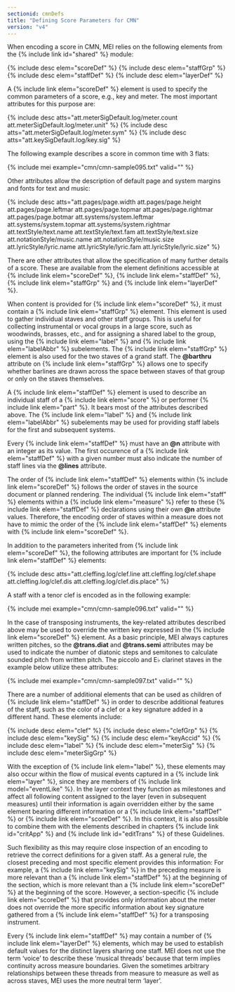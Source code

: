 ```yaml
---
sectionid: cmnDefs
title: "Defining Score Parameters for CMN"
version: "v4"
---
```


When encoding a score in CMN, MEI relies on the following elements from the {% include link id="shared" %} module:

{% include desc elem="scoreDef" %}
{% include desc elem="staffGrp" %}
{% include desc elem="staffDef" %}
{% include desc elem="layerDef" %}

A {% include link elem="scoreDef" %} element is used to specify the common parameters of a score, e.g., key and meter. The most important attributes for this purpose are:

{% include desc atts="att.meterSigDefault.log/meter.count att.meterSigDefault.log/meter.unit" %}
{% include desc atts="att.meterSigDefault.log/meter.sym" %}
{% include desc atts="att.keySigDefault.log/key.sig" %}

The following example describes a score in common time with 3 flats:

{% include mei example="cmn/cmn-sample095.txt" valid="" %}

Other attributes allow the description of default page and system margins and fonts for text and music:

{% include desc atts="att.pages/page.width att.pages/page.height att.pages/page.leftmar att.pages/page.topmar att.pages/page.rightmar att.pages/page.botmar att.systems/system.leftmar att.systems/system.topmar att.systems/system.rightmar att.textStyle/text.name att.textStyle/text.fam att.textStyle/text.size att.notationStyle/music.name att.notationStyle/music.size att.lyricStyle/lyric.name att.lyricStyle/lyric.fam att.lyricStyle/lyric.size" %}

There are other attributes that allow the specification of many further details of a score. These are available from the element definitions accessible at {% include link elem="scoreDef" %}, {% include link elem="staffDef" %}, {% include link elem="staffGrp" %} and {% include link elem="layerDef" %}.

When content is provided for {% include link elem="scoreDef" %}, it must contain a {% include link elem="staffGrp" %} element. This element is used to gather individual staves and other staff groups. This is useful for collecting instrumental or vocal groups in a large score, such as woodwinds, brasses, etc., and for assigning a shared label to the group, using the {% include link elem="label" %} and {% include link elem="labelAbbr" %} subelements. The {% include link elem="staffGrp" %} element is also used for the two staves of a grand staff. The **@barthru** attribute on {% include link elem="staffGrp" %} allows one to specify whether barlines are drawn across the space between staves of that group or only on the staves themselves.

A {% include link elem="staffDef" %} element is used to describe an individual staff of a {% include link elem="score" %} or performer {% include link elem="part" %}. It bears most of the attributes described above. The {% include link elem="label" %} and {% include link elem="labelAbbr" %} subelements may be used for providing staff labels for the first and subsequent systems.

Every {% include link elem="staffDef" %} must have an **@n** attribute with an integer as its value. The first occurence of a {% include link elem="staffDef" %} with a given number must also indicate the number of staff lines via the **@lines** attribute.

The order of {% include link elem="staffDef" %} elements within {% include link elem="scoreDef" %} follows the order of staves in the source document or planned rendering. The individual {% include link elem="staff" %} elements within a {% include link elem="measure" %} refer to these {% include link elem="staffDef" %} declarations using their own **@n** attribute values. Therefore, the encoding order of staves within a measure does not have to mimic the order of the {% include link elem="staffDef" %} elements with {% include link elem="scoreDef" %}.

In addition to the parameters inherited from {% include link elem="scoreDef" %}, the following attributes are important for {% include link elem="staffDef" %} elements:

{% include desc atts="att.cleffing.log/clef.line att.cleffing.log/clef.shape att.cleffing.log/clef.dis att.cleffing.log/clef.dis.place" %}

A staff with a tenor clef is encoded as in the following example:

{% include mei example="cmn/cmn-sample096.txt" valid="" %}

In the case of transposing instruments, the key-related attributes described above may be used to override the written key expressed in the {% include link elem="scoreDef" %} element. As a basic principle, MEI always captures written pitches, so the **@trans.diat** and **@trans.semi** attributes may be used to indicate the number of diatonic steps and semitones to calculate sounded pitch from written pitch. The piccolo and E♭ clarinet staves in the example below utilize these attributes:

{% include mei example="cmn/cmn-sample097.txt" valid="" %}

There are a number of additional elements that can be used as children of {% include link elem="staffDef" %} in order to describe additional features of the staff, such as the color of a clef or a key signature added in a different hand. These elements include:

{% include desc elem="clef" %}
{% include desc elem="clefGrp" %}
{% include desc elem="keySig" %}
{% include desc elem="keyAccid" %}
{% include desc elem="label" %}
{% include desc elem="meterSig" %}
{% include desc elem="meterSigGrp" %}

With the exception of {% include link elem="label" %}, these elements may also occur within the flow of musical events captured in a {% include link elem="layer" %}, since they are members of {% include link model="eventLike" %}. In the layer context they function as milestones and affect all following content assigned to the layer (even in subsequent measures) until their information is again overridden either by the same element bearing different information or a {% include link elem="staffDef" %} or {% include link elem="scoreDef" %}. In this context, it is also possible to combine them with the elements described in chapters {% include link id="critApp" %} and {% include link id="editTrans" %} of these Guidelines.

Such flexibility as this may require close inspection of an encoding to retrieve the correct definitions for a given staff. As a general rule, the closest preceding and most specific element provides this information: For example, a {% include link elem="keySig" %} in the preceding measure is more relevant than a {% include link elem="staffDef" %} at the beginning of the section, which is more relevant than a {% include link elem="scoreDef" %} at the beginning of the score. However, a section-specific {% include link elem="scoreDef" %} that provides only information about the meter does not override the more specific information about key signature gathered from a {% include link elem="staffDef" %} for a transposing instrument.

Every {% include link elem="staffDef" %} may contain a number of {% include link elem="layerDef" %} elements, which may be used to establish default values for the distinct layers sharing one staff. MEI does not use the term ‘voice’ to describe these ‘musical threads’ because that term implies continuity across measure boundaries. Given the sometimes arbitrary relationships between these threads from measure to measure as well as across staves, MEI uses the more neutral term ‘layer’.
